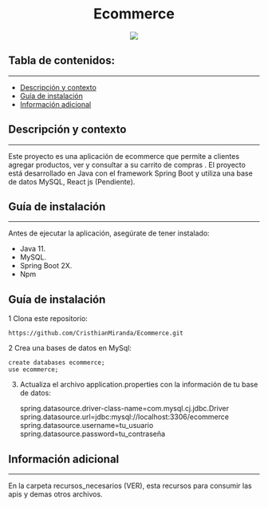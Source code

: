 


<h1 align="center"> Ecommerce</h1>
<p align="center"><img src="https://i.postimg.cc/DyhW1wJ7/logo.png"/></p> 

## Tabla de contenidos:
---


- [Descripción y contexto](#descripción-y-contexto)
- [Guía de instalación](#guía-de-instalación)
- [Información adicional](#información-adicional)


## Descripción y contexto
---
Este proyecto es una aplicación de ecommerce que permite a  clientes agregar productos, ver y consultar a su carrito de compras . El proyecto está desarrollado en Java con el framework Spring Boot y utiliza una base de datos MySQL, React js (Pendiente).


## Guía de instalación
---
Antes de ejecutar la aplicación, asegúrate de tener instalado:

- Java 11.
- MySQL.
- Spring Boot 2X.
- Npm

## Guía de instalación
1 Clona este repositorio: 

    https://github.com/CristhianMiranda/Ecommerce.git

2 Crea una bases de datos en MySql:

    create databases ecommerce;
    use ecommerce;

3. Actualiza el archivo application.properties con la información de tu base de datos: 

    
    spring.datasource.driver-class-name=com.mysql.cj.jdbc.Driver
    spring.datasource.url=jdbc:mysql://localhost:3306/ecommerce
    spring.datasource.username=tu_usuario
    spring.datasource.password=tu_contraseña


## Información adicional
---
En la carpeta recursos_necesarios (VER), esta recursos para consumir las apis y demas otros archivos.

